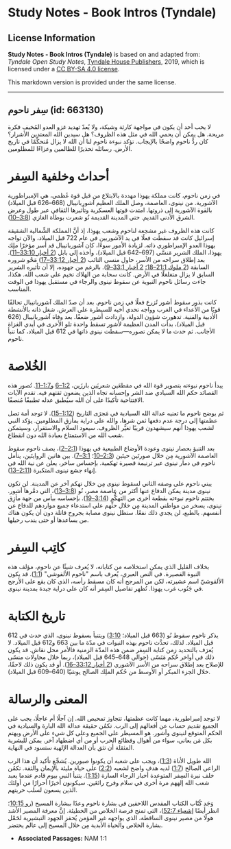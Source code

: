 # Study Notes - Book Intros (Tyndale)

## License Information

**Study Notes - Book Intros (Tyndale)** is based on and adapted from: _Tyndale Open Study Notes_, [Tyndale House Publishers](https://tyndaleopenresources.com/), 2019, which is licensed under a [CC BY-SA 4.0 license](https://creativecommons.org/licenses/by-sa/4.0/legalcode.en).

This markdown version is provided under the same license.



--------------------------------

## سِفر ناحوم (id: 663130)

لا يحب أحد أن يكون في مواجهة كارثة وشيكة، ولا يُعدّ تهديد غزو العدو المُخيف فكرة مريحة. هل يمكن أن يحمي الله في مثل هذه الظروف؟ هل سيدين الله المعتدين الأشرار؟ كان ردُّ ناحوم واضحًا بالإيجاب. تؤكد نبوءة ناحوم لنا أن الله لا يزال مُتحكِّمًا في تاريخ الأرض. رسائله تحذيرًا للظالمين وعزاءًا للمظلومين.

أحداث وخلفية السِفر
===================

في زمن ناحوم، كانت مملكة يهوذا مهددة بالابتلاع من قبل قوة عُظمى، هي الإمبراطورية الآشورية. من نينوى، العاصمة، وصل الملك العظيم آشوربانيبال (668–626 قبل الميلاد) بالقوة الآشورية إلى ذروتها. امتدت قوتها العسكرية وتأثيرها الثقافي عبر طول وعرض الشرق الأدنى القديم. حتى المدينة القديمة نُو شعرت بوطأة الغازي ([3:8–10](https://ref.ly/Nah3:8-Nah3:10)).

كانت هذه الظروف غير مشجعة لناحوم وشعب يهوذا، إذ أنَّ المملكة الشِّمالية الشقيقة إسرائيل كانت قد سقطت فعلًا في يد الآشوريين في عام 722 قبل الميلاد، والآن تواجه يهوذا العدو الإمبراطوري ذاته. لزيادة الأمور سوءًا، كان آشوربانيبال قد أسر مؤخرًا ملِك يهوذا، الملك الشرير مَنسَّى (697–642 قبل الميلاد)، وأخذه إلى بابل ([2 أخبار 33:10–11](https://ref.ly/2Chr33:10-2Chr33:11)). بعد إطلاق سراحه من الأسر، حاول منسى التائب ([2 أخبار 33:12–17](https://ref.ly/2Chr33:12-2Chr33:17)) مَحْو شروره السابقة ([2 ملوك 21:1–18؛](https://ref.ly/2Kgs21:1-2Kgs21:18) [2 أخبار 33:1–9](https://ref.ly/2Chr33:1-2Chr33:9)). بالرغم من جهوده، إلا أن تأثيره الشرير السابق لا يزال متغلغلًا في الأرض. كانت سحابة من الهلاك تخيم على شعب الله. هكذا، جاءت رسائل ناحوم النبوية عن سقوط نينوى والرجاء في مستقبل يهوذا في الوقت المناسب.

كانت بذور سقوط أشور تُزرع فعلًا في زمن ناحوم. بعد أن صدّ الملك آشوربانيبال تحالفًا قويًا من الأعداء في الغرب وواجه تحدي أخيه للسيطرة على العرش، شغل ذاته بالأنشطة الأدبية والفنية. تدهورت شؤون الدولة، وازدادت أشور ضعفًا. بعد وفاة آشوربانيبال (626 قبل الميلاد)، بدأت المدن العظيمة لأشور تسقط واحدة تلو الأخرى في أيدي الغزاة الأجانب. ثم حدث ما لا يمكن تصوره—سقطت نينوى ذاتها في 612 قبل الميلاد، كما تنبأ ناحوم.

الخُلاصة
========

يبدأ ناحوم نبوءته بتصوير قوة الله في مقطعَين شعريَين بارزَين، [1:2–6](https://ref.ly/Nah1:2-Nah1:6) و[1:7–11](https://ref.ly/Nah1:7-Nah1:11). تُصور هذه القصائد حكم الله السيادي ضد الشر وإحسانه تجاه الذين يضعون ثقتهم فيه. تقدم الآيات الافتتاحية تأكيدًا على أن الله سيُطبق عدله تطبيقًا مُنصفًا.

ثم يوضح ناحوم ما تعنيه عدالة الله السيادية في مَجرَى التاريخ ([1:12–15](https://ref.ly/Nah1:12-Nah1:15)). لا توجد أمة تصل عظمتها إلى درجة عدم دفعها ثمن شرها، والله على دراية بمأزق المظلومين. يؤكد النبي لشعب يهوذا أنهم سيشهدون قريبًا تغيُّر الظروف. سيعود السلام والاستقرار، وسيتمكن شعب الله من الاستمتاع بعبادة الله دون انقطاع.

بعد التنبؤ بحصار نينوى وعودة الأوضاع الطبيعية في يهوذا ([2:1–2](https://ref.ly/Nah2:1-Nah2:2))، يصف ناحوم سقوط العاصمة الآشورية مِن خلال صورتَين حيتَين ([2:3–10](https://ref.ly/Nah2:3-Nah2:10)؛ [3:1–7](https://ref.ly/Nah3:1-Nah3:7)). بين هاتين الروايتَين، يتأمل ناحوم في دمار نينوى عبر ترنيمة قصيرة تهكمية. بإحساس ساخر، يعلن عن نية الله في إنهاء جشع نينوى المتكبرة ([2:11–13](https://ref.ly/Nah2:11-Nah2:13)).

يبني ناحوم على وصفه الثاني لسقوط نينوى مِن خلال تهكم آخر عن المدينة. لن تكون نينوى مدينة يمكن الدفاع عنها أكثر من عاصمة مصر، نُو ([3:8–13](https://ref.ly/Nah3:8-Nah3:13))، التي دمَّرها أشور. يختتم ناحوم نبوءته بقطعة أخرى من التهكُّم ([3:14–19](https://ref.ly/Nah3:14-Nah3:19)). بإحساسه بيأس من جهة مأزِق نينوى، يسخر من مواطني المدينة مِن خلال حثِّهم على استدعاء جميع مواردهم للدفاع عن أنفسهم. بالطبع، لن يجدي ذلك نفعًا. ستظل نينوى مصابة بجروح قاتلة دون أن يكون هناك من يساعدها أو حتى يندب رحيلها.

كاتِب السِفر
============

بخلاف القليل الذي يمكن استخلاصه من كتاباته، لا يُعرف شيئًا عن ناحوم، مؤلف هذه النبوة القصيرة. في النص العبري، يُعرف باسم "ناحوم الألقوشي" ([1:1](https://ref.ly/Nah1:1)). قد يكون الألقوشيّ اسم عشيرته، لكن من المرجح أنه كان مسقط رأسه، الذي كان يقع على الأرجح في جَنُوب غرب يهوذا. تُظهر تفاصيل السِفر أنه كان على دراية جيدة بمدينة نينوى.

تاريخ الكتابة
=============

يذكر ناحوم سقوط نُو (663 قبل الميلاد؛ [3:10](https://ref.ly/Nah3:10)) ويتنبأ بسقوط نينوى، الذي حدث في 612 قبل الميلاد. لذلك، تحدَّث ناحوم بهذه النبوات في مدّة ما بين 663 و612 قبل الميلاد. لا يُعرَف بالتحديد زمن كتابة السِفر ضمن هذه المدّة الزمنية فالأمر محل نقاش. قد يكون ذلك في أواخر حُكم مَنَسّى (حوالي 648–645 قبل الميلاد)، ربما خلال محاولات منسّى للإصلاح بعد إطلاق سراحه من الأسر الآشوري ([2 أخبار 33:12–16](https://ref.ly/2Chr33:12-2Chr33:16)). أو قد يكون ذلك لاحقًا، خلال الجزء المبكر أو الأوسط من حُكم الملِك الصالح يوشيّا (640–609 قبل الميلاد).

المعنى والرسالة
===============

لا توجد إمبراطورية، مهما كانت عظمتها، تتجاوز تمحيص الله. إن آجلًا أم عاجلًا، يجب على الجميع تقديم حساب عن أفعالهم إلى الرب. تكمُن حقيقة عدالة الله البارة والسيادية في الحكم المتوقع لنينوى وأشور. هو المسيطر على الجميع وعلى كل شيء على الأرض ويهتم بكل مَن يعاني، سواء من أهوال وفظائع الحرب أو من أي اضطهاد آخر. يمكن للبشرية المثقلة أن تثق بأن العدالة الإلهية ستسود في النهاية.

الله طويل الأناة ([1:3](https://ref.ly/Nah1:3))، ويجب على شعبه أن يكونوا صبورين. يُشجِّع تأكيد أن هذا الرب الراعي الصالح ([1:7](https://ref.ly/Nah1:7)) لديه هدف واضح لشعبه ([2:2](https://ref.ly/Nah2:2)) على حياة مليئة بالإيمان والثقة. تكمُن خلف نبرة السِفر المتوعدة أخبار الرجاء السارة ([1:15](https://ref.ly/Nah1:15)). يتنبأ النبي بيوم قادم عندما يعبد شعب الله إلههم مرة أخرى في سلام وفرح رائعَين. سيكونون أخيرًا أحرارًا من أولئك الذين يسعون لسلب حريتهم.

وَجَد كُتّاب الكتاب المقدس اللاحقين في بشارة ناحوم وعدًا ببشارة المسيح ([رو 10:15](https://ref.ly/Rom10:15)؛ انظر أيضًا [إشعياء 52:7](https://ref.ly/Isa52:7))، التي تمنح فرصة الخلاص من الخطيئة. إنَّ معرفة المصير الأشد هولًا من مصير نينوى الساقطة، الذي يواجهه غير المؤمن يُحفز الجهود التبشيرية لحَمْل بشارة الخلاص والحياة الأبدية مِن خلال المسيح إلى عالم يحتضر.

* **Associated Passages:** NAM 1:1

